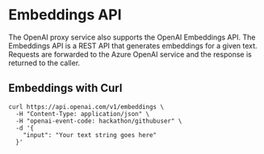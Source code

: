 # Embeddings API

The OpenAI proxy service also supports the OpenAI Embeddings API. The Embeddings API is a REST API that generates embeddings for a given text. Requests are forwarded to the Azure OpenAI service and the response is returned to the caller.

## Embeddings with Curl

```shell
curl https://api.openai.com/v1/embeddings \
  -H "Content-Type: application/json" \
  -H "openai-event-code: hackathon/githubuser" \
  -d '{
    "input": "Your text string goes here"
  }'
```
